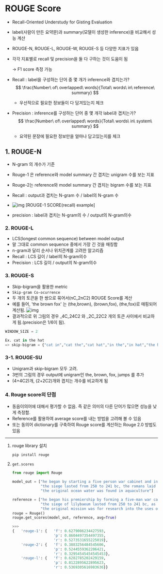 # ROUGE Score

- Recall-Oriented Understudy for Gisting Evaluation

- label(사람이 만든 요약문)과 summary(모델이 생성한 inference)을 비교해서 성능 계산

- ROUGE-N, ROUGE-L, ROUGE-W, ROUGE-S 등 다양한 지표가 있음

- 각각 지표별로 recall 및 precision을 둘 다 구하는 것이 도움이 됨

  -> F1 score 측정 가능

- Recall : label을 구성하는 단어 중 몇 개가 inference와 겹치는가?
  $$
  \frac{Number\ of\ overlapped\ words}{Total\ words\ in\ reference\ summary}
  $$
  

  - 우선적으로 필요한 정보들이 다 담겨있는지 체크

  

- Precision : inference를 구성하는 단어 중 몇 개각 label과 겹치는가?
  $$
  \frac{Number\ of\ overlapped\ words}{Total\ words\ in\ system\ summary}
  $$
  

  - 요약된 문장에 필요한 정보만을 얼마나 담고있는지를 체크



## 1. ROUGE-N

- N-gram 의 개수가 기준
- Rouge-1 은 reference와 model summary 간 겹치는 unigram 수를 보는 지표
- Rouge-2는 reference와 model summary 간 겹치는 bigram 수를 보는 지표
- Recall : output과 겹치는 N-gram 수 / label의 N-gram 수

- ![img](https://s1.md5.ltd/image/1349a0bbfa66a5fc3cc6cda5b58826ef.png)
  [ROUGE-1 SCORE(recall) example]
- precision : label과 겹치는 N-gram의 수 / output의 N-gram의수



### 2. ROUGE-L

- LCS(longest common sequence) between model output
- 말 그대로 common sequence 중에서 가장 긴 것을 매칭함
- n-gram과 달리 순서나 위치관계를 고려한 알고리즘
- Recall : LCS 길이 / label의 N-gram의수
- Precision : LCS 길이 / output의 N-gram의수



### 3. ROUGE-S

- Skip-bigram을 활용한 metric
- `Skip-gram Co-ocurrence`
- 두 개의 토큰을 한 쌍으로 묶어서(nC_2nC2) ROUGE Score를 계산
- 예를 들어, 'the brown fox' 는 (the,brown), (brown,fox), (the,fox)로 매핑되어 계산됨.
  ![img](https://s1.md5.ltd/image/ad954d1f266cabdb3a1ef40a4b8c2d71.png)
- 결과적으로 위 그림의 경우 _4C_24C2 와 _2C_22C2 개의 토큰 사이에서 비교하게 됨.(precision은 1/6이 됨).

```python
WINDOW_SIZE = 2

Ex. cat in the hat
=> skip-bigram = {"cat in","cat the","cat hat","in the","in hat","the hat"}
```





### 3-1. ROUGE-SU

- Unigram과 skip-bigram 모두 고려.
- 3번의 그림의 경우 output에 unigram인 the, brown, fox, jumps 를 추가
- (4+4C2)개, (2+2C2)개와 겹치는 개수를 비교하게 됨

### 4. Rouge score의 단점

- 동음이의어에 대해서 평가할 수 없음. 즉 같은 의미의 다른 단어가 많으면 성능을 낮게 측정함.
- Reference를 활용하여 average score를 내는 방법을 고려해 볼 수 있음
- 또는 동의어 dictionary를 구축하여 Rouge score를 계산하는 Rouge 2.0 방법도 있음

---



1. rouge library 설치

   ```python
   pip install rouge
   ```

2. `get.scores`

   ```python
   from rouge import Rouge
   
   model_out = ["he began by starting a five person war cabinet and included chamberlain as lord president of the council",
                "the siege lasted from 250 to 241 bc, the romans laid siege to lilybaeum",
                "the original ocean water was found in aquaculture"]
   
   reference = ["he began his premiership by forming a five-man war cabinet which included chamberlain as lord president of the council",
                "the siege of lilybaeum lasted from 250 to 241 bc, as the roman army laid siege to the carthaginian-held sicilian city of lilybaeum",
                "the original mission was for research into the uses of deep ocean water in ocean thermal energy conversion (otec) renewable energy production and in aquaculture"]
   rouge = Rouge()
   rouge.get_scores(model_out, reference, avg=True)
   
   >>>
   {   'rouge-1': {   'f': 0.6279006234427593,
                      'p': 0.8604497354497355,
                      'r': 0.5273531655225019},
       'rouge-2': {   'f': 0.3883256484545606,
                      'p': 0.5244559362206421,
                      'r': 0.32954545454545453},
       'rouge-l': {   'f': 0.6282785202429159,
                      'p': 0.8122895622895623,
                      'r': 0.5369305616983636}}
   ```

   